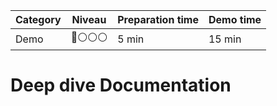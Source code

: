 | Category | Niveau | Preparation time | Demo time
|--|--|--| --| 
| Demo | :red_circle::white_circle::white_circle::white_circle: | 5 min| 15 min| 

# Deep dive Documentation
